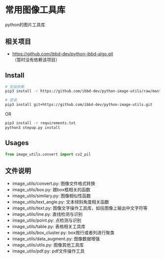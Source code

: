 # 常用图像工具库

python的图片工具库

## 相关项目

- https://github.com/ibbd-dev/python-ibbd-algo.git （暂时没有依赖该项目）

## Install 

```sh
# 安装依赖
pip3 install -r https://github.com/ibbd-dev/python-image-utils/raw/master/requirements.txt

# 安装
pip3 install git+https://github.com/ibbd-dev/python-image-utils.git
```

OR

```sh
pip3 install -r requirements.txt
python3 stepup.py install
```

## Usages

```python
from image_utils.convert import cv2_pil
```

## 文件说明

- image_utils/convert.py: 图像文件格式转换
- image_utils/box.py: 跟box框相关的函数
- image_utils/similary.py: 图像相似性函数
- image_utils/text_angle.py: 文本倾斜角度相关函数
- image_utils/text.py: 图像文字操作工具库，如往图像上输出中文字符等
- image_utils/line.py: 直线检测与识别
- image_utils/point.py: 点检测与识别
- image_utils/table.py: 表格相关工具库
- image_utils/box_cluster.py: box按行或者列进行聚类
- image_utils/data_augment.py: 图像数据增强
- image_utils/utils.py: 图像其他工具库
- image_utils/pdf.py: pdf文件操作工具
